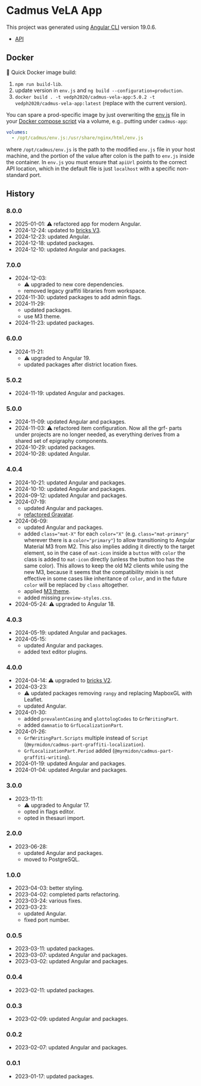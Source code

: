 # Cadmus VeLA App

This project was generated using [Angular CLI](https://github.com/angular/angular-cli) version 19.0.6.

- [API](https://github.com/vedph/cadmus-vela-api)

## Docker

🐋 Quick Docker image build:

1. `npm run build-lib`.
2. update version in `env.js` and `ng build --configuration=production`.
3. `docker build . -t vedph2020/cadmus-vela-app:5.0.2 -t vedph2020/cadmus-vela-app:latest` (replace with the current version).

You can spare a prod-specific image by just overwriting the [env.js](src/env.js) file in your [Docker compose script](docker-compose.yml) via a volume, e.g.. putting under `cadmus-app`:

```yml
volumes:
  - /opt/cadmus/env.js:/usr/share/nginx/html/env.js
```

where `/opt/cadmus/env.js` is the path to the modified `env.js` file in your host machine, and the portion of the value after colon is the path to `env.js` inside the container. In `env.js` you must ensure that `apiUrl` points to the correct API location, which in the default file is just `localhost` with a specific non-standard port.

## History

### 8.0.0

- 2025-01-01: ⚠️ refactored app for modern Angular.
- 2024-12-24: updated to [bricks V3](https://github.com/vedph/cadmus-bricks-shell-v3).
- 2024-12-23: updated Angular.
- 2024-12-18: updated packages.
- 2024-12-10: updated Angular and packages.

### 7.0.0

- 2024-12-03:
  - ⚠️ upgraded to new core dependencies.
  - removed legacy graffiti libraries from workspace.
- 2024-11-30: updated packages to add admin flags.
- 2024-11-29:
  - updated packages.
  - use M3 theme.
- 2024-11-23: updated packages.

### 6.0.0

- 2024-11-21:
  - ⚠️ upgraded to Angular 19.
  - updated packages after district location fixes.

### 5.0.2

- 2024-11-19: updated Angular and packages.

### 5.0.0

- 2024-11-09: updated Angular and packages.
- 2024-11-03: ⚠️ refactored item configuration. Now all the grf- parts under projects are no longer needed, as everything derives from a shared set of epigraphy components.
- 2024-10-29: updated packages.
- 2024-10-28: updated Angular.

### 4.0.4

- 2024-10-21: updated Angular and packages.
- 2024-10-10: updated Angular and packages.
- 2024-09-12: updated Angular and packages.
- 2024-07-19:
  - updated Angular and packages.
  - [refactored Gravatar](https://myrmex.github.io/overview/cadmus/dev/history/f-gravatar/).
- 2024-06-09:
  - updated Angular and packages.
  - added `class="mat-X"` for each `color="X"` (e.g. `class="mat-primary"` wherever there is a `color="primary"`) to allow transitioning to Angular Material M3 from M2. This also implies adding it directly to the target element, so in the case of `mat-icon` inside a `button` with `color` the class is added to `mat-icon` directly (unless the button too has the same color). This allows to keep the old M2 clients while using the new M3, because it seems that the compatibility mixin is not effective in some cases like inheritance of `color`, and in the future `color` will be replaced by `class` altogether.
  - applied [M3 theme](https://material.angular.io/guide/theming).
  - added missing `preview-styles.css`.
- 2024-05-24: ⚠️ upgraded to Angular 18.

### 4.0.3

- 2024-05-19: updated Angular and packages.
- 2024-05-15:
  - updated Angular and packages.
  - added text editor plugins.

### 4.0.0

- 2024-04-14: ⚠️ upgraded to [bricks V2](https://github.com/vedph/cadmus-bricks-shell-v2).
- 2024-03-23:
  - ⚠️ updated packages removing `rangy` and replacing MapboxGL with Leaflet.
  - updated Angular.
- 2024-01-30:
  - added `prevalentCasing` and `glottologCodes` to `GrfWritingPart`.
  - added `damnatio` to `GrfLocalizationPart`.
- 2024-01-26:
  - `GrfWritingPart.Scripts` multiple instead of `Script` (`@myrmidon/cadmus-part-graffiti-localization`).
  - `GrfLocalizationPart.Period` added (`@myrmidon/cadmus-part-graffiti-writing`).
- 2024-01-19: updated Angular and packages.
- 2024-01-04: updated Angular and packages.

### 3.0.0

- 2023-11-11:
  - ⚠️ upgraded to Angular 17.
  - opted in flags editor.
  - opted in thesauri import.

### 2.0.0

- 2023-06-28:
  - updated Angular and packages.
  - moved to PostgreSQL.

### 1.0.0

- 2023-04-03: better styling.
- 2023-04-02: completed parts refactoring.
- 2023-03-24: various fixes.
- 2023-03-23:
  - updated Angular.
  - fixed port number.

### 0.0.5

- 2023-03-11: updated packages.
- 2023-03-07: updated Angular and packages.
- 2023-03-02: updated Angular and packages.

### 0.0.4

- 2023-02-11: updated packages.

### 0.0.3

- 2023-02-09: updated Angular and packages.

### 0.0.2

- 2023-02-07: updated Angular and packages.

### 0.0.1

- 2023-01-17: updated packages.
